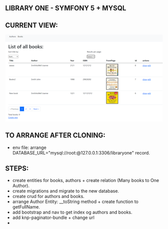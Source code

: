 ## LIBRARY ONE - SYMFONY 5 + MYSQL

## CURRENT VIEW:

![](gitphoto/202100201-1.PNG)

## TO ARRANGE AFTER CLONING:

- env file: arrange DATABASE_URL="mysql://root:@127.0.0.1:3306/libraryone" record.

## STEPS:

- create entities for books, authors + create relation (Many books to One Author).
- create migrations and migrate to the new database.
- create crud for authors and books.
- arrange Author Entity: \_\_toString method + create function to getFullName.
- add bootstrap and nav to get index og authors and books.
- add knp-paginator-bundle + change url
-
